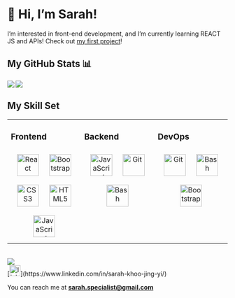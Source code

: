 # 👋 Hi, I’m Sarah!

I’m interested in front-end development, and I’m currently learning REACT JS and APIs! Check out [my first project](https://github.com/Sarah-Specialist/PFcalculator)!

## My GitHub Stats 📊
<a href="https://github.com/Sarah-Specialist/github-readme-stats">
  <img align="left" src="https://github-readme-stats.vercel.app/api?username=Sarah-Specialist&count_private=true&show_icons=true&theme=radical" />
</a>
<a href="https://github.com/Sarah-Specialist/convoychat">
  <img align="center" src="https://github-readme-stats.vercel.app/api/top-langs/?username=Sarah-Specialist" />
</a>


## My Skill Set  
<table><tr><td valign="top" width="33%">



### Frontend  
<div align="center">  
<img style="margin: 10px" src="https://profilinator.rishav.dev/skills-assets/react-original-wordmark.svg" alt="React" height="50" />  
<img style="margin: 10px" src="https://profilinator.rishav.dev/skills-assets/bootstrap-plain.svg" alt="Bootstrap" height="50" />  
<img style="margin: 10px" src="https://profilinator.rishav.dev/skills-assets/css3-original-wordmark.svg" alt="CSS3" height="50" />  
<img style="margin: 10px" src="https://profilinator.rishav.dev/skills-assets/html5-original-wordmark.svg" alt="HTML5" height="50" />  
<img style="margin: 10px" src="https://profilinator.rishav.dev/skills-assets/javascript-original.svg" alt="JavaScript" height="50" />  
</div>

</td><td valign="top" width="33%">



### Backend  
<div align="center">  
<img style="margin: 10px" src="https://profilinator.rishav.dev/skills-assets/javascript-original.svg" alt="JavaScript" height="50" />  
<img style="margin: 10px" src="https://profilinator.rishav.dev/skills-assets/git-scm-icon.svg" alt="Git" height="50" />  
<img style="margin: 10px" src="https://profilinator.rishav.dev/skills-assets/gnu_bash-icon.svg" alt="Bash" height="50" />  
</div>

</td><td valign="top" width="33%">



### DevOps  
<div align="center">  
<img style="margin: 10px" src="https://profilinator.rishav.dev/skills-assets/git-scm-icon.svg" alt="Git" height="50" />  
<img style="margin: 10px" src="https://profilinator.rishav.dev/skills-assets/gnu_bash-icon.svg" alt="Bash" height="50" />  
<img style="margin: 10px" src="https://profilinator.rishav.dev/skills-assets/bootstrap-plain.svg" alt="Bootstrap" height="50" />  
</div>

</td></tr></table>  

<br/>  

<div align="left">
            <a href="https://paypal.me/sarah4sante@gmail.com" target="_blank" style="display: inline-block;">
                <img
                    src="https://img.shields.io/badge/Donate-PayPal-blue.svg?style=flat-square" 
                    align="center"
                />
            </a>
</div>
[<img src='https://www.cnm.edu/depts/mco/marketing/images/linkedin-logo.png/linkedin-logo.png' alt='linkedin' height='25'>](https://www.linkedin.com/in/sarah-khoo-jing-yi/)  

You can reach me at **sarah.specialist@gmail.com**

